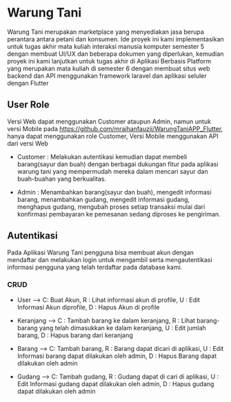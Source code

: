 # Warung Tani

Warung Tani merupakan marketplace yang menyediakan jasa berupa perantara antara petani dan konsumen. Ide proyek ini kami implementasikan untuk tugas akhir mata kuliah interaksi manusia komputer semester 5 dengan membuat UI/UX dan beberapa dokumen yang diperlukan, kemudian proyek ini kami lanjutkan untuk tugas akhir di Aplikasi Berbasis Platform yang merupakan mata kuliah di semester 6 dengan membuat situs web backend dan API menggunakan framework laravel dan aplikasi seluler dengan Flutter

## User Role
Versi Web dapat menggunakan Customer ataupun Admin, namun untuk versi Mobile pada https://github.com/mraihanfauzii/WarungTaniAPP_Flutter, hanya dapat menggunakan role Customer, Versi Mobile menggunakan API dari versi Web
- Customer : Melakukan autentikasi kemudian dapat membeli barang(sayur dan buah) dengan berbagai dukungan fitur pada aplikasi warung tani yang mempermudah mereka dalam mencari sayur dan buah-buahan yang berkualitas.

- Admin : Menambahkan barang(sayur dan buah), mengedit informasi barang, menambahkan gudang, mengedit informasi gudang, menghapus gudang, mengubah proses setiap transaksi mulai dari konfirmasi pembayaran ke pemesanan sedang diproses ke pengiriman.

## Autentikasi

Pada Aplikasi Warung Tani pengguna bisa membuat akun dengan mendaftar dan melakukan login untuk mengambil serta mengautentikasi informasi pengguna  yang telah terdaftar pada database kami.

### CRUD

- User --> C: Buat Akun, R : Lihat informasi akun di profile, U : Edit Informasi Akun diprofile, D : Hapus Akun di profile

- Keranjang --> C : Tambah barang ke dalam keranjang, R : Lihat barang-barang yang telah dimasukkan ke dalam keranjang, U : Edit jumlah barang, D : Hapus barang dari keranjang

- Barang --> C: Tambah barang, R : Barang dapat dicari di aplikasi, U : Edit Informasi barang dapat dilakukan oleh admin, D : Hapus Barang dapat dilakukan oleh admin

- Gudang --> C: Tambah gudang, R : Gudang dapat di cari di aplikasi, U : Edit Informasi gudang dapat dilakukan oleh admin, D : Hapus gudang dapat dilakukan oleh admin
